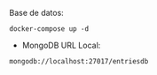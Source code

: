 Base de datos:

```
docker-compose up -d
```

* MongoDB URL Local: 
```
mongodb://localhost:27017/entriesdb
```